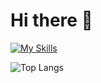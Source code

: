 # Hi there 👋 
[![My Skills](https://skillicons.dev/icons?i=java,cpp,html,css,js,bootstrap,androidstudio,firebase,mysql,py,powershell,ps,pr,idea,vscode)](https://skillicons.dev)

![Top Langs](https://github-readme-stats.vercel.app/api/top-langs/?username=indiedv&layout=compact&langs_count=10)
